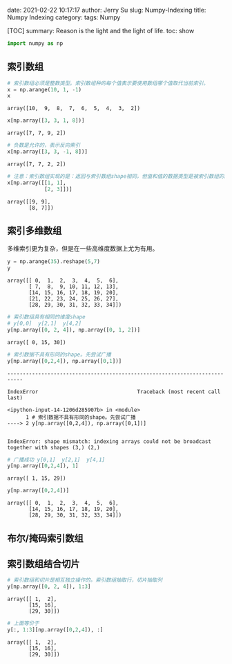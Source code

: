 date: 2021-02-22 10:17:17
author: Jerry Su
slug: Numpy-Indexing
title: Numpy Indexing
category: 
tags: Numpy

[TOC]
summary: Reason is the light and the light of life.
toc: show


```python
import numpy as np
```

## 索引数组


```python
# 索引数组必须是整数类型。索引数组种的每个值表示要使用数组哪个值取代当前索引。
x = np.arange(10, 1, -1)
x
```




    array([10,  9,  8,  7,  6,  5,  4,  3,  2])




```python
x[np.array([3, 3, 1, 8])]
```




    array([7, 7, 9, 2])




```python
# 负数是允许的，表示反向索引
x[np.array([3, 3, -1, 8])]
```




    array([7, 7, 2, 2])




```python
# 注意：索引数组实现的是：返回与索引数组shape相同，但值和值的数据类型是被索引数组的。
x[np.array([[1, 1],
            [2, 3]])]
```




    array([[9, 9],
           [8, 7]])



## 索引多维数组

多维索引更为复杂，但是在一些高维度数据上尤为有用。


```python
y = np.arange(35).reshape(5,7)
y
```




    array([[ 0,  1,  2,  3,  4,  5,  6],
           [ 7,  8,  9, 10, 11, 12, 13],
           [14, 15, 16, 17, 18, 19, 20],
           [21, 22, 23, 24, 25, 26, 27],
           [28, 29, 30, 31, 32, 33, 34]])




```python
# 索引数组具有相同的维度shape
# y[0,0]  y[2,1]  y[4,2]
y[np.array([0, 2, 4]), np.array([0, 1, 2])]
```




    array([ 0, 15, 30])




```python
# 索引数据不具有形同的shape。先尝试广播
y[np.array([0,2,4]), np.array([0,1])]
```


    ---------------------------------------------------------------------------

    IndexError                                Traceback (most recent call last)

    <ipython-input-14-1206d285907b> in <module>
          1 # 索引数据不具有形同的shape。先尝试广播
    ----> 2 y[np.array([0,2,4]), np.array([0,1])]
    

    IndexError: shape mismatch: indexing arrays could not be broadcast together with shapes (3,) (2,) 



```python
# 广播成功 y[0,1]  y[2,1]  y[4,1]
y[np.array([0,2,4]), 1]
```




    array([ 1, 15, 29])




```python
y[np.array([0,2,4])]
```




    array([[ 0,  1,  2,  3,  4,  5,  6],
           [14, 15, 16, 17, 18, 19, 20],
           [28, 29, 30, 31, 32, 33, 34]])



## 布尔/掩码索引数组

## 索引数组结合切片


```python
# 索引数组和切片是相互独立操作的。索引数组抽取行，切片抽取列
y[np.array([0, 2, 4]), 1:3]
```




    array([[ 1,  2],
           [15, 16],
           [29, 30]])




```python
# 上面等价于
y[:, 1:3][np.array([0,2,4]), :]
```




    array([[ 1,  2],
           [15, 16],
           [29, 30]])




```python

```
